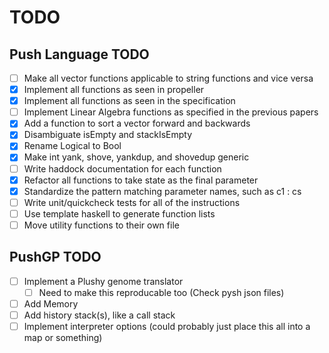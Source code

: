 # TODO

## Push Language TODO

- [ ] Make all vector functions applicable to string functions and vice versa
- [X] Implement all functions as seen in propeller
- [X] Implement all functions as seen in the specification
- [ ] Implement Linear Algebra functions as specified in the previous papers
- [X] Add a function to sort a vector forward and backwards
- [X] Disambiguate isEmpty and stackIsEmpty
- [X] Rename Logical to Bool
- [X] Make int yank, shove, yankdup, and shovedup generic
- [ ] Write haddock documentation for each function
- [X] Refactor all functions to take state as the final parameter
- [X] Standardize the pattern matching parameter names, such as c1 : cs
- [ ] Write unit/quickcheck tests for all of the instructions
- [ ] Use template haskell to generate function lists
- [ ] Move utility functions to their own file

## PushGP TODO
- [ ] Implement a Plushy genome translator
  - [ ] Need to make this reproducable too (Check pysh json files)
- [ ] Add Memory
- [ ] Add history stack(s), like a call stack
- [ ] Implement interpreter options (could probably just place this all into a map or something)
